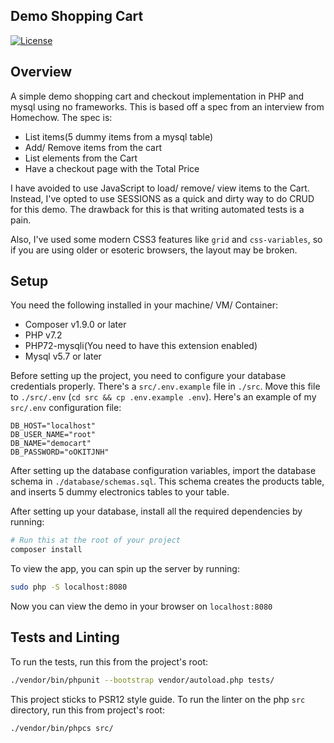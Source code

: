 ## Demo Shopping Cart
[![License](https://www.opensource.org/licenses/MIT)](https://www.opensource.org/licenses/MIT)

## Overview

A simple demo shopping cart and checkout implementation in PHP and mysql using no frameworks. This is based off a spec from an interview from Homechow. The spec is:

- List items(5 dummy items from a mysql table)
- Add/ Remove items from the cart
- List elements from the Cart
- Have a checkout page with the Total Price

I have avoided to use JavaScript to load/ remove/ view items to the Cart. Instead, I've opted to use SESSIONS as a quick and dirty way to do CRUD for this demo. The drawback for this is that writing automated tests is a pain.

Also, I've used some modern CSS3 features like `grid` and `css-variables`, so if you are using older or esoteric browsers, the layout may be broken.


## Setup

You need the following installed in your machine/ VM/ Container:

- Composer v1.9.0 or later
- PHP v7.2
- PHP72-mysqli(You need to have this extension enabled)
- Mysql v5.7 or later

Before setting up the project, you need to configure your database credentials properly. There's a `src/.env.example` file in `./src`. Move this file to `./src/.env` (`cd src && cp .env.example .env`). Here's an example of my `src/.env` configuration file:

```
DB_HOST="localhost"
DB_USER_NAME="root"
DB_NAME="democart"
DB_PASSWORD="oOKITJNH"
```

After setting up the database configuration variables, import the database schema in `./database/schemas.sql`. This schema creates the products table, and inserts 5 dummy electronics tables to your table.

After setting up your database, install all the required dependencies by running:

```bash
# Run this at the root of your project
composer install
```

To view the app, you can spin up the server by running:

```bash
sudo php -S localhost:8080
```

Now you can view the demo in your browser on `localhost:8080`

## Tests and Linting

To run the tests, run this from the project's root:

```bash
./vendor/bin/phpunit --bootstrap vendor/autoload.php tests/
```

This project sticks to PSR12 style guide. To run the linter on the php `src` directory, run this from project's root:

```bash
./vendor/bin/phpcs src/
```
